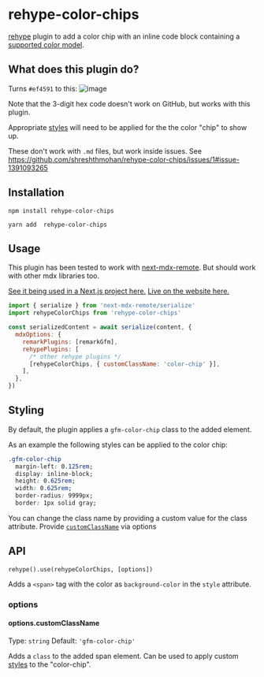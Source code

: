 # rehype-color-chips

[rehype] plugin to add a color chip with an inline code block containing a [supported color model].



## What does this plugin do?

Turns `#ef4591` to this: ![image](https://user-images.githubusercontent.com/5955802/193158286-4a0dcb59-0b98-4150-a8d7-af2b368759e7.png)

Note that the 3-digit hex code doesn't work on GitHub, but works with this plugin.

Appropriate [styles](#styling) will need to be applied for the the color "chip" to show up.

These don't work with `.md` files, but work inside issues. See https://github.com/shreshthmohan/rehype-color-chips/issues/1#issue-1391093265

## Installation

```
npm install rehype-color-chips
```

```
yarn add  rehype-color-chips
```

## Usage

This plugin has been tested to work with [next-mdx-remote]. But should work with other mdx libraries too.

[See it being used in a Next.js project here.]
[Live on the website here.]

```js
import { serialize } from 'next-mdx-remote/serialize'
import rehypeColorChips from 'rehype-color-chips'

const serializedContent = await serialize(content, {
  mdxOptions: {
    remarkPlugins: [remarkGfm],
    rehypePlugins: [
      /* other rehype plugins */
      [rehypeColorChips, { customClassName: 'color-chip' }],
    ],
  },
})
```

## Styling

By default, the plugin applies a `gfm-color-chip` class to the added element.

As an example the following styles can be applied to the color chip:

```css
.gfm-color-chip
  margin-left: 0.125rem;
  display: inline-block;
  height: 0.625rem;
  width: 0.625rem;
  border-radius: 9999px;
  border: 1px solid gray;
```

You can change the class name by providing a custom value for the class attribute. Provide [`customClassName`](#options.customClassName) via options

## API

`rehype().use(rehypeColorChips, [options])`

Adds a `<span>` tag with the color as `background-color` in the `style` attribute.

### options

#### options.customClassName

Type: `string`
Default: `'gfm-color-chip'`

Adds a `class` to the added span element. Can be used to apply custom [styles](#styling) to the "color-chip".

[rehype]: https://github.com/wooorm/rehype
[supported color model]: https://docs.github.com/en/get-started/writing-on-github/getting-started-with-writing-and-formatting-on-github/basic-writing-and-formatting-syntax#supported-color-models
[next-mdx-remote]: https://github.com/hashicorp/next-mdx-remote
[see it being used in a next.js project here.]: https://github.com/shreshthmohan/next-blog/blob/e7e29b70b40937593b4501ea5e495b01384b5235/utils/fetchIssues.ts#L83
[live on the website here.]: https://shreshth.dev/blog/github-flavored-markdown-color-code-chips-test
